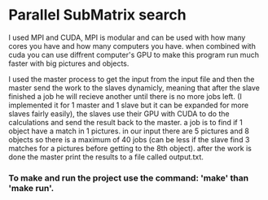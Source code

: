 # Parallel SubMatrix search

I used MPI and CUDA, MPI is modular and can be used with how many cores you have and how many computers you have. when combined with cuda you can use diffrent computer's GPU to make this program run much faster with big pictures and objects.

I used the master process to get the input from the input file and then the master send the work to the slaves dynamicly, meaning that after the slave finished a job he will recieve another until there is no more jobs left. (I implemented it for 1 master and 1 slave but it can be expanded for more slaves fairly easily), the slaves use their GPU with CUDA to do the calculations and send the result back to the master. a job is to find if 1 object have a match in 1 pictures. in our input there are 5 pictures and 8 objects so there is a maximum of 40 jobs (can be less if the slave find 3 matches for a pictures before getting to the 8th object).
after the work is done the master print the results to a file called output.txt.
 
 ### To make and run the project use the command: 'make' than 'make run'.

